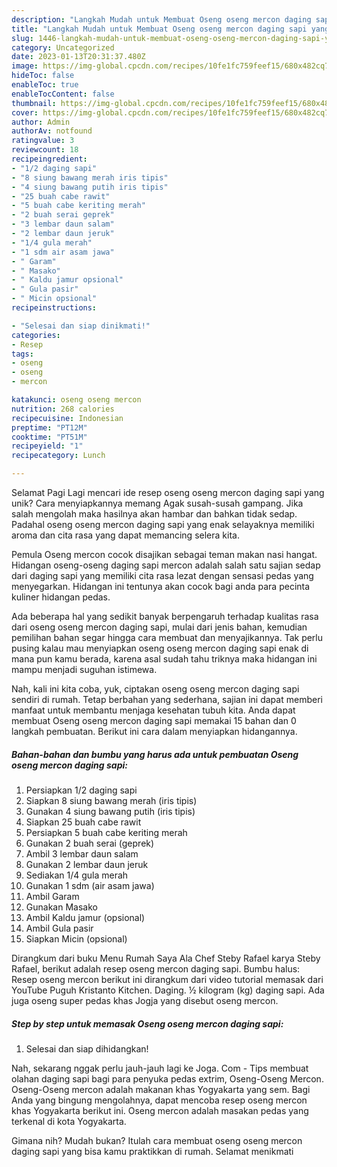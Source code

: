 ```yaml
---
description: "Langkah Mudah untuk Membuat Oseng oseng mercon daging sapi yang Enak, Enak"
title: "Langkah Mudah untuk Membuat Oseng oseng mercon daging sapi yang Enak, Enak"
slug: 1446-langkah-mudah-untuk-membuat-oseng-oseng-mercon-daging-sapi-yang-enak-enak
category: Uncategorized
date: 2023-01-13T20:31:37.480Z
image: https://img-global.cpcdn.com/recipes/10fe1fc759feef15/680x482cq70/oseng-oseng-mercon-daging-sapi-foto-resep-utama.jpg
hideToc: false
enableToc: true
enableTocContent: false
thumbnail: https://img-global.cpcdn.com/recipes/10fe1fc759feef15/680x482cq70/oseng-oseng-mercon-daging-sapi-foto-resep-utama.jpg
cover: https://img-global.cpcdn.com/recipes/10fe1fc759feef15/680x482cq70/oseng-oseng-mercon-daging-sapi-foto-resep-utama.jpg
author: Admin
authorAv: notfound
ratingvalue: 3
reviewcount: 18
recipeingredient:
- "1/2 daging sapi"
- "8 siung bawang merah iris tipis"
- "4 siung bawang putih iris tipis"
- "25 buah cabe rawit"
- "5 buah cabe keriting merah"
- "2 buah serai geprek"
- "3 lembar daun salam"
- "2 lembar daun jeruk"
- "1/4 gula merah"
- "1 sdm air asam jawa"
- " Garam"
- " Masako"
- " Kaldu jamur opsional"
- " Gula pasir"
- " Micin opsional"
recipeinstructions:

- "Selesai dan siap dinikmati!"
categories:
- Resep
tags:
- oseng
- oseng
- mercon

katakunci: oseng oseng mercon 
nutrition: 268 calories
recipecuisine: Indonesian
preptime: "PT12M"
cooktime: "PT51M"
recipeyield: "1"
recipecategory: Lunch

---
```



Selamat Pagi Lagi mencari ide resep oseng oseng mercon daging sapi yang unik? Cara menyiapkannya memang Agak susah-susah gampang. Jika salah mengolah maka hasilnya akan hambar dan bahkan tidak sedap. Padahal oseng oseng mercon daging sapi yang enak selayaknya memiliki aroma dan cita rasa yang dapat memancing selera kita.


Pemula Oseng mercon cocok disajikan sebagai teman makan nasi hangat. Hidangan oseng-oseng daging sapi mercon adalah salah satu sajian sedap dari daging sapi yang memiliki cita rasa lezat dengan sensasi pedas yang menyegarkan. Hidangan ini tentunya akan cocok bagi anda para pecinta kuliner hidangan pedas.

Ada beberapa hal yang sedikit banyak berpengaruh terhadap kualitas rasa dari oseng oseng mercon daging sapi, mulai dari jenis bahan, kemudian pemilihan bahan segar hingga cara membuat dan menyajikannya. Tak perlu pusing kalau mau menyiapkan oseng oseng mercon daging sapi enak di mana pun kamu berada, karena asal sudah tahu triknya maka hidangan ini mampu menjadi suguhan istimewa.


Nah, kali ini kita coba, yuk, ciptakan oseng oseng mercon daging sapi sendiri di rumah. Tetap berbahan yang sederhana, sajian ini dapat memberi manfaat untuk membantu menjaga kesehatan tubuh kita. Anda dapat membuat Oseng oseng mercon daging sapi memakai 15 bahan dan 0 langkah pembuatan. Berikut ini cara dalam menyiapkan hidangannya.

<!--inarticleads1-->

##### Bahan-bahan dan bumbu yang harus ada untuk pembuatan Oseng oseng mercon daging sapi:

1. Persiapkan 1/2 daging sapi
1. Siapkan 8 siung bawang merah (iris tipis)
1. Gunakan 4 siung bawang putih (iris tipis)
1. Siapkan 25 buah cabe rawit
1. Persiapkan 5 buah cabe keriting merah
1. Gunakan 2 buah serai (geprek)
1. Ambil 3 lembar daun salam
1. Gunakan 2 lembar daun jeruk
1. Sediakan 1/4 gula merah
1. Gunakan 1 sdm (air asam jawa)
1. Ambil  Garam
1. Gunakan  Masako
1. Ambil  Kaldu jamur (opsional)
1. Ambil  Gula pasir
1. Siapkan  Micin (opsional)


Dirangkum dari buku Menu Rumah Saya Ala Chef Steby Rafael karya Steby Rafael, berikut adalah resep oseng mercon daging sapi. Bumbu halus: Resep oseng mercon berikut ini dirangkum dari video tutorial memasak dari YouTube Puguh Kristanto Kitchen. Daging. ½ kilogram (kg) daging sapi. Ada juga oseng super pedas khas Jogja yang disebut oseng mercon. 

<!--inarticleads2-->

##### Step by step untuk memasak Oseng oseng mercon daging sapi:


1. Selesai dan siap dihidangkan!

Nah, sekarang nggak perlu jauh-jauh lagi ke Joga. Com - Tips membuat olahan daging sapi bagi para penyuka pedas extrim, Oseng-Oseng Mercon. Oseng-Oseng mercon adalah makanan khas Yogyakarta yang sem. Bagi Anda yang bingung mengolahnya, dapat mencoba resep oseng mercon khas Yogyakarta berikut ini. Oseng mercon adalah masakan pedas yang terkenal di kota Yogyakarta. 

Gimana nih? Mudah bukan? Itulah cara membuat oseng oseng mercon daging sapi yang bisa kamu praktikkan di rumah. Selamat menikmati
